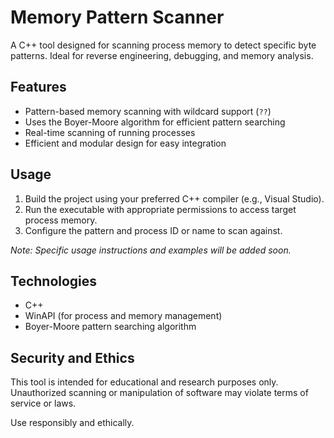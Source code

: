 # Memory Pattern Scanner

A C++ tool designed for scanning process memory to detect specific byte patterns. Ideal for reverse engineering, debugging, and memory analysis.

## Features

- Pattern-based memory scanning with wildcard support (`??`)  
- Uses the Boyer-Moore algorithm for efficient pattern searching  
- Real-time scanning of running processes  
- Efficient and modular design for easy integration  

## Usage

1. Build the project using your preferred C++ compiler (e.g., Visual Studio).  
2. Run the executable with appropriate permissions to access target process memory.  
3. Configure the pattern and process ID or name to scan against.  

*Note: Specific usage instructions and examples will be added soon.*

## Technologies

- C++  
- WinAPI (for process and memory management)  
- Boyer-Moore pattern searching algorithm  

## Security and Ethics

This tool is intended for educational and research purposes only. Unauthorized scanning or manipulation of software may violate terms of service or laws.

Use responsibly and ethically.
